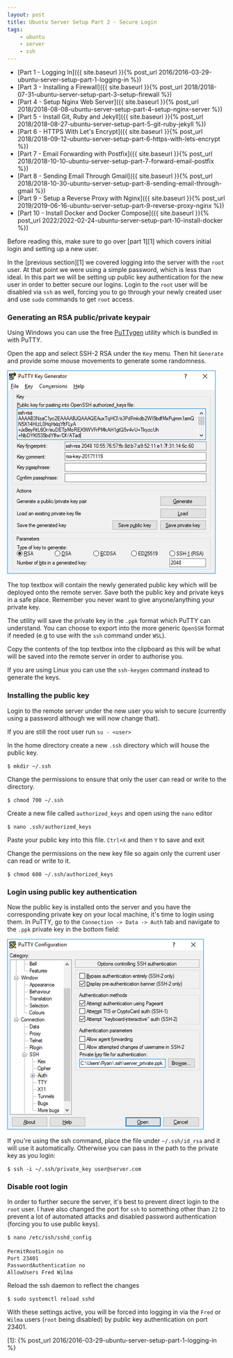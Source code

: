 ```yaml
---
layout: post
title: Ubuntu Server Setup Part 2 - Secure Login
tags:
    - ubuntu
    - server
    - ssh
---
```


-   [Part 1 - Logging In]({{ site.baseurl }}{% post_url 2016/2016-03-29-ubuntu-server-setup-part-1-logging-in %})
-   [Part 3 - Installing a Firewall]({{ site.baseurl }}{% post_url 2018/2018-07-31-ubuntu-server-setup-part-3-setup-firewall %})
-   [Part 4 - Setup Nginx Web Server]({{ site.baseurl }}{% post_url 2018/2018-08-08-ubuntu-server-setup-part-4-setup-nginx-server %})
-   [Part 5 - Install Git, Ruby and Jekyll]({{ site.baseurl }}{% post_url 2018/2018-08-27-ubuntu-server-setup-part-5-git-ruby-jekyll %})
-   [Part 6 - HTTPS With Let's Encrypt]({{ site.baseurl }}{% post_url 2018/2018-09-12-ubuntu-server-setup-part-6-https-with-lets-encrypt %})
-   [Part 7 - Email Forwarding with Postfix]({{ site.baseurl }}{% post_url 2018/2018-10-10-ubuntu-server-setup-part-7-forward-email-postfix %})
-   [Part 8 - Sending Email Through Gmail]({{ site.baseurl }}{% post_url 2018/2018-10-30-ubuntu-server-setup-part-8-sending-email-through-gmail %})
-   [Part 9 - Setup a Reverse Proxy with Nginx]({{ site.baseurl }}{% post_url 2019/2019-06-16-ubuntu-server-setup-part-9-reverse-proxy-nginx %})
-   [Part 10 - Install Docker and Docker Compose]({{ site.baseurl }}{% post_url 2022/2022-02-24-ubuntu-server-setup-part-10-install-docker %})

Before reading this, make sure to go over [part 1][1] which covers initial login and setting up a new user.

In the [previous section][1] we covered logging into the server with the `root` user. At that point we were using a simple password, which is less than ideal. In this part we will be setting up public key authentication for the new user in order to better secure our logins. Login to the `root` user will be disabled via `ssh` as well, forcing you to go through your newly created user and use `sudo` commands to get `root` access.

### Generating an RSA public/private keypair

Using Windows you can use the free [PuTTygen](https://www.chiark.greenend.org.uk/~sgtatham/putty/latest.html) utility which is bundled in with PuTTY.

Open the app and select SSH-2 RSA under the `Key` menu. Then hit `Generate` and provide some mouse movements to generate some randomness.

![PuTTYgen RSA](/images/2018/puttygen-rsa.png)

The top textbox will contain the newly generated public key which will be deployed onto the remote server. Save both the public key and private keys in a safe place. Remember you never want to give anyone/anything your private key.

The utility will save the private key in the `.ppk` format which PuTTY can understand. You can choose to export into the more generic `OpenSSH` format if needed (e.g to use with the `ssh` command under `WSL`).

Copy the contents of the top textbox into the clipboard as this will be what will be saved into the remote server in order to authorise you.

If you are using Linux you can use the `ssh-keygen` command instead to generate the keys.

### Installing the public key

Login to the remote server under the new user you wish to secure (currently using a password although we will now change that).

If you are still the root user run `su - <user>`

In the home directory create a new `.ssh` directory which will house the public key.

    $ mkdir ~/.ssh

Change the permissions to ensure that only the user can read or write to the directory.

    $ chmod 700 ~/.ssh

Create a new file called `authorized_keys` and open using the `nano` editor

    $ nano .ssh/authorized_keys

Paste your public key into this file. `Ctrl+X` and then `Y` to save and exit

Change the permissions on the new key file so again only the current user can read or write to it.

    $ chmod 600 ~/.ssh/authorized_keys

### Login using public key authentication

Now the public key is installed onto the server and you have the corresponding private key on your local machine, it's time to login using them. In PuTTY, go to the `Connection -> Data -> Auth` tab and navigate to the `.ppk` private key in the bottom field:

![PuTTYgen RSA](/images/2018/putty-public-key.png)

If you're using the ssh command, place the file under `~/.ssh/id_rsa` and it will use it automatically. Otherwise you can pass in the path to the private key as you login:

    $ ssh -i ~/.ssh/private_key user@server.com

### Disable root login

In order to further secure the server, it's best to prevent direct login to the `root` user. I have also changed the port for `ssh` to something other than `22` to prevent a lot of automated attacks and disabled password authentication (forcing you to use public keys).

    $ nano /etc/ssh/sshd_config

    PermitRootLogin no
    Port 23401
    PasswordAuthentication no
    AllowUsers Fred Wilma

Reload the ssh daemon to reflect the changes

    $ sudo systemctl reload sshd

With these settings active, you will be forced into logging in via the `Fred` or `Wilma` users (`root` being disabled) by public key authentication on port 23401.

[1]: {% post_url 2016/2016-03-29-ubuntu-server-setup-part-1-logging-in %}
